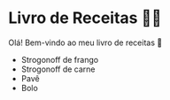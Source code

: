 # Livro de Receitas :man_cook:

Olá! Bem-vindo ao meu livro de receitas :wave:

- Strogonoff de frango
- Strogonoff de carne
- Pavê
- Bolo
